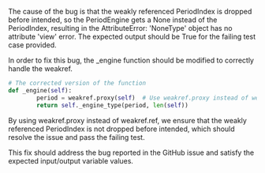 The cause of the bug is that the weakly referenced PeriodIndex is dropped before intended, so the PeriodEngine gets a None instead of the PeriodIndex, resulting in the AttributeError: 'NoneType' object has no attribute 'view' error. The expected output should be True for the failing test case provided.

In order to fix this bug, the _engine function should be modified to correctly handle the weakref.

```python
# The corrected version of the function
def _engine(self):
        period = weakref.proxy(self)  # Use weakref.proxy instead of weakref.ref
        return self._engine_type(period, len(self))
```

By using weakref.proxy instead of weakref.ref, we ensure that the weakly referenced PeriodIndex is not dropped before intended, which should resolve the issue and pass the failing test.

This fix should address the bug reported in the GitHub issue and satisfy the expected input/output variable values.